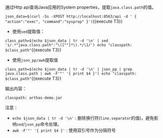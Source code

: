 
通过Http api查询Java应用的System properties，提取`java.class.path`的值。

`json_data=$(curl -Ss -XPOST http://localhost:8563/api -d '
{
  "action":"exec",
  "command":"sysprop"
}')`{{execute T3}}

* 使用`sed`提取值：

`class_path=$(echo $json_data | tr -d '\n' | sed 's/.*"java.class.path":"\([^"]*\).*/\1/')
echo "classpath: $class_path"`{{execute T3}}

* 使用`json_pp/awk`提取值

`class_path=$(echo $json_data | tr -d '\n' | json_pp | grep java.class.path | awk -F'"' '{ print $4 }')
echo "classpath: $class_path"`{{execute T3}}

输出内容：

```
classpath: arthas-demo.jar
```

注意：

* `echo $json_data | tr -d '\n'` :  删除换行符(`line.separator`的值)，避免影响`sed`/`json_pp`命令处理。
* `awk -F'"' '{ print $4 }'` : 使用双引号作为分隔符号

